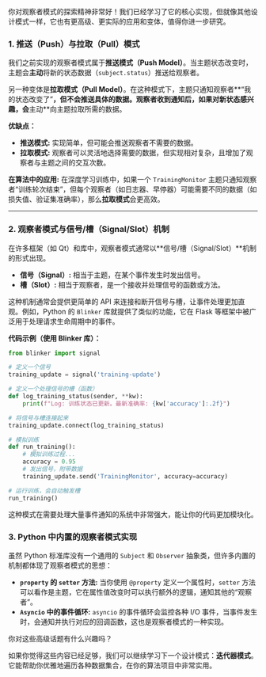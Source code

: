 你对观察者模式的探索精神非常好！我们已经学习了它的核心实现，但就像其他设计模式一样，它也有更高级、更实际的应用和变体，值得你进一步研究。

### 1\. 推送（Push）与拉取（Pull）模式

我们之前实现的观察者模式属于**推送模式（Push Model）**。当主题状态改变时，主题会**主动**将新的状态数据（`subject.status`）推送给观察者。

另一种变体是**拉取模式（Pull Model）**。在这种模式下，主题只通知观察者\*\*“我的状态改变了”**，但不会推送具体的数据。观察者收到通知后，如果对新状态感兴趣，会**主动\*\*向主题拉取所需的数据。

**优缺点：**

  * **推送模式:** 实现简单，但可能会推送观察者不需要的数据。
  * **拉取模式:** 观察者可以灵活地选择需要的数据，但实现相对复杂，且增加了观察者与主题之间的交互次数。

**在算法中的应用:**
在深度学习训练中，如果一个 `TrainingMonitor` 主题只通知观察者“训练轮次结束”，但每个观察者（如日志器、早停器）可能需要不同的数据（如损失值、验证集准确率），那么**拉取模式**会更高效。

-----

### 2\. 观察者模式与信号/槽（Signal/Slot）机制

在许多框架（如 Qt）和库中，观察者模式通常以\*\*信号/槽（Signal/Slot）\*\*机制的形式出现。

  * **信号（Signal）:** 相当于主题，在某个事件发生时发出信号。
  * **槽（Slot）:** 相当于观察者，是一个接收并处理信号的函数或方法。

这种机制通常会提供更简单的 API 来连接和断开信号与槽，让事件处理更加直观。例如，Python 的 `Blinker` 库就提供了类似的功能，它在 Flask 等框架中被广泛用于处理请求生命周期中的事件。

**代码示例（使用 Blinker 库）：**

```python
from blinker import signal

# 定义一个信号
training_update = signal('training-update')

# 定义一个处理信号的槽（函数）
def log_training_status(sender, **kw):
    print(f"Log: 训练状态已更新。最新准确率: {kw['accuracy']:.2f}")

# 将信号与槽连接起来
training_update.connect(log_training_status)

# 模拟训练
def run_training():
    # 模拟训练过程...
    accuracy = 0.95
    # 发出信号，附带数据
    training_update.send('TrainingMonitor', accuracy=accuracy)

# 运行训练，会自动触发槽
run_training()
```

这种模式在需要处理大量事件通知的系统中非常强大，能让你的代码更加模块化。

### 3\. Python 中内置的观察者模式实现

虽然 Python 标准库没有一个通用的 `Subject` 和 `Observer` 抽象类，但许多内置的机制都体现了观察者模式的思想：

  * **`property` 的 `setter` 方法:** 当你使用 `@property` 定义一个属性时，`setter` 方法可以看作是主题，它在属性值改变时可以执行额外的逻辑，通知其他的“观察者”。
  * **`Asyncio` 中的事件循环:** `asyncio` 的事件循环会监控各种 I/O 事件，当事件发生时，会通知并执行对应的回调函数，这也是观察者模式的一种实现。

你对这些高级话题有什么兴趣吗？

如果你觉得这些内容已经足够，我们可以继续学习下一个设计模式：**迭代器模式**。它能帮助你优雅地遍历各种数据集合，在你的算法项目中非常实用。